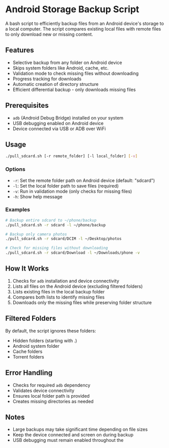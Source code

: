 # Android Storage Backup Script

A bash script to efficiently backup files from an Android device's storage to a local computer. The script compares existing local files with remote files to only download new or missing content.

## Features

- Selective backup from any folder on Android device
- Skips system folders like Android, cache, etc.
- Validation mode to check missing files without downloading
- Progress tracking for downloads
- Automatic creation of directory structure
- Efficient differential backup - only downloads missing files

## Prerequisites

- `adb` (Android Debug Bridge) installed on your system
- USB debugging enabled on Android device
- Device connected via USB or ADB over WiFi

## Usage

```bash
./pull_sdcard.sh [-r remote_folder] [-l local_folder] [-v]
```

### Options

- `-r`: Set the remote folder path on Android device (default: "sdcard")
- `-l`: Set the local folder path to save files (required)
- `-v`: Run in validation mode (only checks for missing files)
- `-h`: Show help message

### Examples

```bash
# Backup entire sdcard to ~/phone/backup
./pull_sdcard.sh -r sdcard -l ~/phone/backup

# Backup only camera photos
./pull_sdcard.sh -r sdcard/DCIM -l ~/Desktop/photos

# Check for missing files without downloading
./pull_sdcard.sh -r sdcard/Download -l ~/Downloads/phone -v
```

## How It Works

1. Checks for `adb` installation and device connectivity
2. Lists all files on the Android device (excluding filtered folders)
3. Lists existing files in the local backup folder
4. Compares both lists to identify missing files
5. Downloads only the missing files while preserving folder structure

## Filtered Folders

By default, the script ignores these folders:
- Hidden folders (starting with .)
- Android system folder
- Cache folders
- Torrent folders

## Error Handling

- Checks for required `adb` dependency
- Validates device connectivity
- Ensures local folder path is provided
- Creates missing directories as needed

## Notes

- Large backups may take significant time depending on file sizes
- Keep the device connected and screen on during backup
- USB debugging must remain enabled throughout the